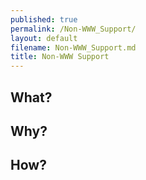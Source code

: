 ```yaml
---
published: true
permalink: /Non-WWW_Support/
layout: default
filename: Non-WWW_Support.md
title: Non-WWW Support
---
```

  


## What?  


## Why?  


## How?  


